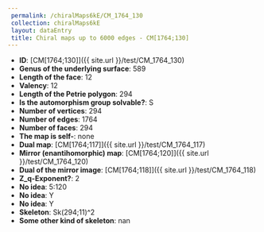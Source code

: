 ```yaml
--- 
 permalink: /chiralMaps6kE/CM_1764_130 
 collection: chiralMaps6kE
 layout: dataEntry
 title: Chiral maps up to 6000 edges - CM[1764;130]
---
```


- **ID**: [CM[1764;130]]({{ site.url }}/test/CM_1764_130)
- **Genus of the underlying surface**: 589
- **Length of the face**: 12
- **Valency**: 12
- **Length of the Petrie polygon**: 294
- **Is the automorphism group solvable?**: S
- **Number of vertices**: 294
- **Number of edges**: 1764
- **Number of faces**: 294
- **The map is self-**: none
- **Dual map**: [CM[1764;117]]({{ site.url }}/test/CM_1764_117)
- **Mirror (enantihomorphic) map**: [CM[1764;120]]({{ site.url }}/test/CM_1764_120)
- **Dual of the mirror image**: [CM[1764;118]]({{ site.url }}/test/CM_1764_118)
- **Z_q-Exponent?**: 2
- **No idea**:  5:120
- **No idea**: Y
- **No idea**: Y
- **Skeleton**: Sk(294;11)^2
- **Some other kind of skeleton**: nan
